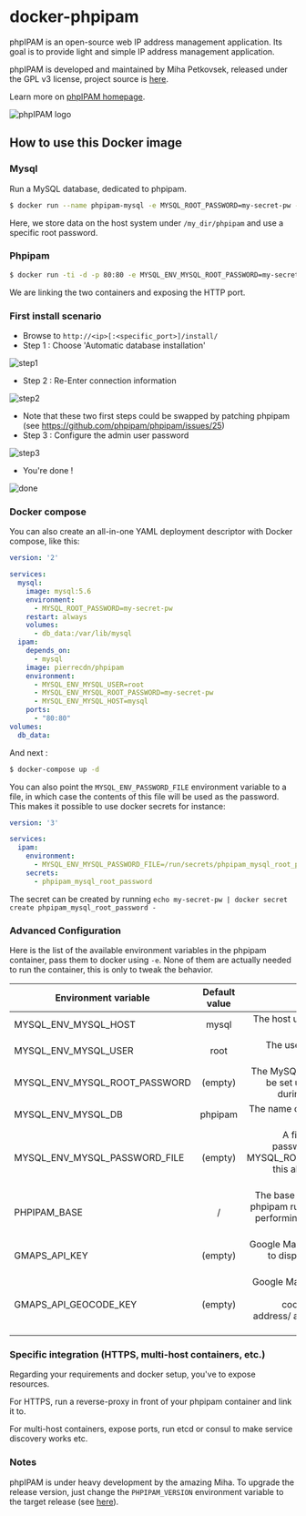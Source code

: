 # docker-phpipam

phpIPAM is an open-source web IP address management application. Its goal is to provide light and simple IP address management application.

phpIPAM is developed and maintained by Miha Petkovsek, released under the GPL v3 license, project source is [here](https://github.com/phpipam/phpipam).

Learn more on [phpIPAM homepage](http://phpipam.net).

![phpIPAM logo](http://phpipam.net/wp-content/uploads/2014/12/phpipam_logo_small.png)

## How to use this Docker image

### Mysql

Run a MySQL database, dedicated to phpipam.

```bash
$ docker run --name phpipam-mysql -e MYSQL_ROOT_PASSWORD=my-secret-pw -v /my_dir/phpipam:/var/lib/mysql -d mysql:5.6
```

Here, we store data on the host system under `/my_dir/phpipam` and use a specific root password.

### Phpipam

```bash
$ docker run -ti -d -p 80:80 -e MYSQL_ENV_MYSQL_ROOT_PASSWORD=my-secret-pw --name ipam --link phpipam-mysql:mysql pierrecdn/phpipam
```

We are linking the two containers and exposing the HTTP port.

### First install scenario

* Browse to `http://<ip>[:<specific_port>]/install/`
* Step 1 : Choose 'Automatic database installation'

![step1](https://cloud.githubusercontent.com/assets/4225738/8746785/01758b9e-2c8d-11e5-8643-7f5862c75efe.png)

* Step 2 : Re-Enter connection information

![step2](https://cloud.githubusercontent.com/assets/4225738/8746789/0ad367e2-2c8d-11e5-80bb-f5093801e139.png)

* Note that these two first steps could be swapped by patching phpipam (see https://github.com/phpipam/phpipam/issues/25)
* Step 3 : Configure the admin user password

![step3](https://cloud.githubusercontent.com/assets/4225738/8746790/0c434bf6-2c8d-11e5-9ae7-b7d1021b7aa0.png)

* You're done !

![done](https://cloud.githubusercontent.com/assets/4225738/8746792/0d6fa34e-2c8d-11e5-8002-3793361ae34d.png)

### Docker compose

You can also create an all-in-one YAML deployment descriptor with Docker compose, like this:

```yaml
version: '2'

services:
  mysql:
    image: mysql:5.6
    environment:
      - MYSQL_ROOT_PASSWORD=my-secret-pw
    restart: always
    volumes:
      - db_data:/var/lib/mysql
  ipam:
    depends_on:
      - mysql
    image: pierrecdn/phpipam
    environment:
      - MYSQL_ENV_MYSQL_USER=root
      - MYSQL_ENV_MYSQL_ROOT_PASSWORD=my-secret-pw
      - MYSQL_ENV_MYSQL_HOST=mysql
    ports:
      - "80:80"
volumes:
  db_data:
```

And next :

```bash
$ docker-compose up -d
```

You can also point the `MYSQL_ENV_PASSWORD_FILE` environment variable to a file,
in which case the contents of this file will be used as the password.
This makes it possible to use docker secrets for instance:

```yaml
version: '3'

services:
  ipam:
    environment:
      - MYSQL_ENV_MYSQL_PASSWORD_FILE=/run/secrets/phpipam_mysql_root_password
    secrets:
      - phpipam_mysql_root_password
```

The secret can be created by running `echo my-secret-pw | docker secret create phpipam_mysql_root_password -`

### Advanced Configuration

Here is the list of the available environment variables in the phpipam container, pass them to docker using `-e`.
None of them are actually needed to run the container, this is only to tweak the behavior.

| Environment variable           | Default value | Description                                                                                              |
| ------------------------------ |:-------------:| --------------------------------------------------------------------------------------------------------:|
| MYSQL_ENV_MYSQL_HOST           | mysql         | The host used to reach the MySQL instance                                                                |
| MYSQL_ENV_MYSQL_USER           | root          | The user to connect the MySQL instance                                                                   |
| MYSQL_ENV_MYSQL_ROOT_PASSWORD  | (empty)       | The MySQL password. Can be set using the Web UI during the first install                                 |
| MYSQL_ENV_MYSQL_DB             | phpipam       | The name of the MySQL DB to connect to                                                                   |
| MYSQL_ENV_MYSQL_PASSWORD_FILE  | (empty)       | A file containing the password (if not using MYSQL_ROOT_PASSWORD) this allows to leverage docker secrets |
| PHPIPAM_BASE                   | /             | The base URI under which phpipam runs. Useful when performing rewrites with a reverse-proxy              |
| GMAPS_API_KEY                  | (empty)       | Google Maps API Key, used to display maps of your devices                                                |
| GMAPS_API_GEOCODE_KEY          | (empty)       | Google Maps Geocode API Key, used to find coordinates from an address/ a location of your device         |

### Specific integration (HTTPS, multi-host containers, etc.)

Regarding your requirements and docker setup, you've to expose resources.

For HTTPS, run a reverse-proxy in front of your phpipam container and link it to.

For multi-host containers, expose ports, run etcd or consul to make service discovery works etc.

### Notes

phpIPAM is under heavy development by the amazing Miha.
To upgrade the release version, just change the `PHPIPAM_VERSION` environment variable to the target release (see [here](https://github.com/phpipam/phpipam/releases)).
